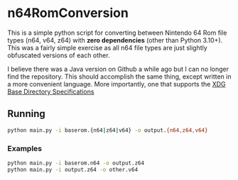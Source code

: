 # n64RomConversion

This is a simple python script for converting between Nintendo 64 Rom file types (n64, v64, z64) with **zero dependencies** (other than Python 3.10+). This was a fairly simple exercise as all n64 file types are just slightly obfuscated versions of each other.

I believe there was a Java version on Github a while ago but I can no longer find the repository. This should accomplish the same thing, except written in a more convenient language. More importantly, one that supports the [XDG Base Directory Specifications](https://specifications.freedesktop.org/basedir-spec/basedir-spec-latest.html)


## Running
```bash
python main.py -i baserom.{n64|z64|v64} -o output.{n64,z64,v64}
```

### Examples
```bash
python main.py -i baserom.n64 -o output.z64
python main.py -i output.z64 -o other.v64
```
